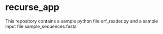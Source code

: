 # recurse_app
This repository contains a sample python file orf_reader.py and a sample input file sample_sequences.fasta
